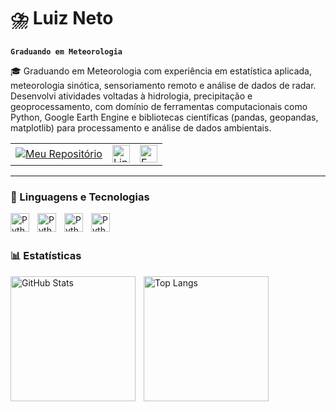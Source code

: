 # ⛈️ Luiz Neto

**`Graduando em Meteorologia`**

🎓 Graduando em Meteorologia com experiência em estatística aplicada, meteorologia sinótica, sensoriamento remoto e análise de dados de radar. Desenvolvi atividades voltadas à hidrologia, precipitação e geoprocessamento, com domínio de ferramentas computacionais como Python, Google Earth Engine e bibliotecas científicas (pandas, geopandas, matplotlib) para processamento e análise de dados ambientais.

<table>
  <tr>
    <td>
      <a href="https://github.com/luizz-neto?tab=repositories" target="_blank">
        <img 
          alt="Meu Repositório" 
          title="Meu Repositório" 
          src="https://custom-icon-badges.demolab.com/badge/-My%20Repos-blue?style=for-the-badge&logoColor=white&logo=repo"/>
      </a>
    </td>
    <td>
      <a href="https://www.linkedin.com/in/luiz-neto-116a0a356/" target="_blank">
        <img 
          alt="LinkedIn" 
          title="LinkedIn" 
          src="https://upload.wikimedia.org/wikipedia/commons/0/01/LinkedIn_Logo.svg" 
          height="28"/>
      </a>
    </td>
    <td>
      <a href="mailto:luiz.neto@icat.ufal.br">
        <img 
          alt="E-mail" 
          title="luiz.neto@icat.ufal.br" 
          src="https://custom-icon-badges.demolab.com/badge/luiz.neto@icat.ufal.br-E61B23.svg?logo=mail" 
          height="28"/>
      </a>
    </td>
  </tr>
</table>






    
---

### 🤖 Linguagens e Tecnologias


<img 
    align="left" 
    alt="Python" 
    title="Python"
    width="30px" 
    style="padding-right: 10px;" 
    src="https://cdn.jsdelivr.net/gh/devicons/devicon@latest/icons/python/python-original.svg">


<img 
    align="left" 
    alt="Python" 
    title="Python"
    width="30px" 
    style="padding-right: 10px;" 
    src="https://upload.wikimedia.org/wikipedia/commons/7/77/Qgis-icon-3.0.png?20180304175057" decoding="async" width="30">


<img 
    align="left" 
    alt="Python" 
    title="Python"
    width="30px" 
    style="padding-right: 10px;" 
   src="https://upload.wikimedia.org/wikipedia/commons/thumb/7/73/Microsoft_Excel_2013-2019_logo.svg/587px-Microsoft_Excel_2013-2019_logo.svg.png?20221202081052">

 <img 
    align="left" 
    alt="Python" 
    title="Python"
    width="30px" 
    style="padding-right: 10px;" 
   src="https://images.icon-icons.com/1508/PNG/512/googleearth-engine_104576.png">

<br/>
<br/>

### 📊 Estatísticas

<p>

<img 
    align="left" 
    alt="GitHub Stats" 
    height="200" 
    style="padding-right: 10px;" 
    src="https://github-readme-stats.vercel.app/api?username=luizz-neto&show_icons=true&theme=github_dark&include_all_commits=true&locale=pt-br"
/>

<img 
    align="left" 
    alt="Top Langs" 
    height="200" 
    src="https://github-readme-stats.vercel.app/api/top-langs/?username=luizz-neto&size_weight=0.5&count_weight=0.5&theme=github_dark&locale=pt-br"
/>

    


      
</p>



